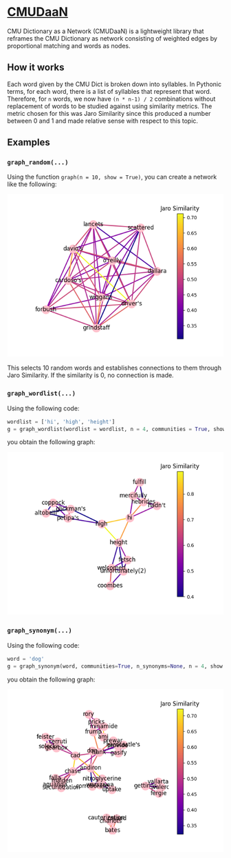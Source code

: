 # [CMUDaaN](https://cjk5642.github.io/CMUDaaN/)
CMU Dictionary as a Network (CMUDaaN) is a lightweight library that reframes the CMU Dictionary as network consisting of weighted edges by proportional matching and words as nodes.

## How it works
Each word given by the CMU Dict is broken down into syllables. In Pythonic terms, for each word, there is a list of syllables that represent that word. Therefore, for ``n`` words, we now have ``(n * n-1) / 2`` combinations without replacement of words to be studied against using similarity metrics. The metric chosen for this was Jaro Similarity since this produced a number between 0 and 1 and made relative sense with respect to this topic.

## Examples
### ``graph_random(...)``
Using the function ``graph(n = 10, show = True)``, you can create a network like the following:
<p align="center">
  <img src="images/examples/example.png">
</p>
This selects 10 random words and establishes connections to them through Jaro Similarity. If the similarity is 0, no connection is made.

### ``graph_wordlist(...)``
Using the following code:
```python
wordlist = ['hi', 'high', 'height']
g = graph_wordlist(wordlist = wordlist, n = 4, communities = True, show = True)
```
you obtain the following graph:
<p align='center'>
  <img src='images/examples/example_wordlist.png'>
</p>

### ``graph_synonym(...)``
Using the following code:
```python
word = 'dog'
g = graph_synonym(word, communities=True, n_synonyms=None, n = 4, show = True)
```
you obtain the following graph:
<p align='center'>
  <img src='images/examples/example_synonym.png'>
</p>
